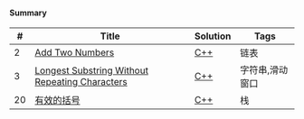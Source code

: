 #### Summary

| # | Title | Solution | Tags |
|---| ----- | -------- | ---- |
|2|[Add Two Numbers](https://leetcode-cn.com/problems/add-two-numbers/) | [C++](./link_list/0002_Add_Two_Numbers/main.cpp)| 链表 |
|3|[Longest Substring Without Repeating Characters](https://leetcode-cn.com/problems/longest-substring-without-repeating-characters/) | [C++](./string/0003_Longest_Substring_Without_Repeating_Characters/main.cpp)| 字符串,滑动窗口|
|20|[有效的括号](https://leetcode-cn.com/problems/valid-parentheses/) | [C++](./stack&queue/0020_Valid_Parentheses/main.cpp)| 栈|

